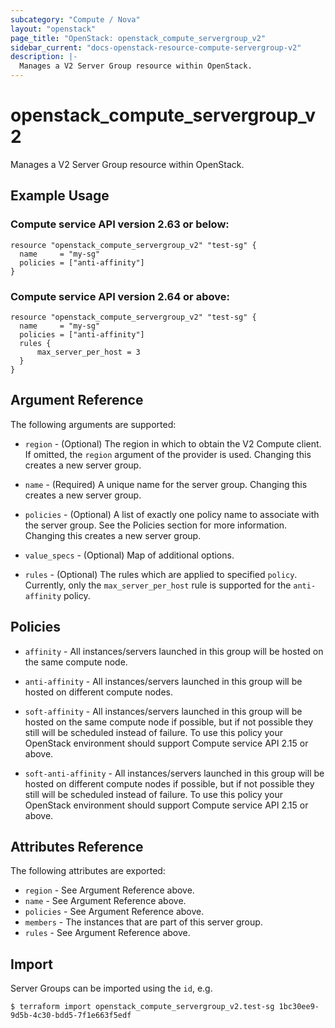 ```yaml
---
subcategory: "Compute / Nova"
layout: "openstack"
page_title: "OpenStack: openstack_compute_servergroup_v2"
sidebar_current: "docs-openstack-resource-compute-servergroup-v2"
description: |-
  Manages a V2 Server Group resource within OpenStack.
---
```


# openstack\_compute\_servergroup\_v2

Manages a V2 Server Group resource within OpenStack.

## Example Usage

### Compute service API version 2.63 or below:

```hcl
resource "openstack_compute_servergroup_v2" "test-sg" {
  name     = "my-sg"
  policies = ["anti-affinity"]
}
```

### Compute service API version 2.64 or above:

```hcl
resource "openstack_compute_servergroup_v2" "test-sg" {
  name     = "my-sg"
  policies = ["anti-affinity"]
  rules {
      max_server_per_host = 3
  }
}
```

## Argument Reference

The following arguments are supported:

* `region` - (Optional) The region in which to obtain the V2 Compute client.
  If omitted, the `region` argument of the provider is used. Changing
  this creates a new server group.

* `name` - (Required) A unique name for the server group. Changing this creates
  a new server group.

* `policies` - (Optional) A list of exactly one policy name to associate with
  the server group. See the Policies section for more information. Changing this
  creates a new server group.

* `value_specs` - (Optional) Map of additional options.

* `rules` - (Optional) The rules which are applied to specified `policy`. Currently,
  only the `max_server_per_host` rule is supported for the `anti-affinity` policy.

## Policies

* `affinity` - All instances/servers launched in this group will be hosted on
    the same compute node.

* `anti-affinity` - All instances/servers launched in this group will be
    hosted on different compute nodes.

* `soft-affinity` - All instances/servers launched in this group will be hosted
    on the same compute node if possible, but if not possible they
    still will be scheduled instead of failure. To use this policy your
    OpenStack environment should support Compute service API 2.15 or above.

* `soft-anti-affinity` - All instances/servers launched in this group will be
    hosted on different compute nodes if possible, but if not possible they
    still will be scheduled instead of failure. To use this policy your
    OpenStack environment should support Compute service API 2.15 or above.

## Attributes Reference

The following attributes are exported:

* `region` - See Argument Reference above.
* `name` - See Argument Reference above.
* `policies` - See Argument Reference above.
* `members` - The instances that are part of this server group.
* `rules` - See Argument Reference above.

## Import

Server Groups can be imported using the `id`, e.g.

```
$ terraform import openstack_compute_servergroup_v2.test-sg 1bc30ee9-9d5b-4c30-bdd5-7f1e663f5edf
```
